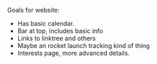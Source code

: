 Goals for website:
- Has basic calendar.
- Bar at top, includes basic info
- Links to linktree and others
- Maybe an rocket launch tracking kind of thing
- Interests page, more advanced details.
